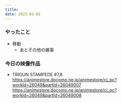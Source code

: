 ```yaml
---
title:
date: 2023-03-03
---
```


### やったこと
+ 移動
  + あとその他の雑事

### 今日の映像作品
+ TRIGUN STAMPEDE #7,8 <https://animestore.docomo.ne.jp/animestore/ci_pc?workId=26049&partId=26049007> <https://animestore.docomo.ne.jp/animestore/ci_pc?workId=26049&partId=26049008>
